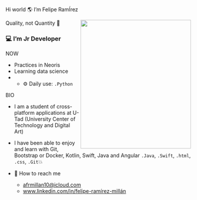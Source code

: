 Hi world  🌎  I’m Felipe RamÍrez

<a href="url"><img src="https://user-images.githubusercontent.com/73697209/147690700-de63cd04-0987-446c-a04f-5acbd0043247.jpeg" align="right" height="350" width="300" ></a>

Quality, not Quantity 🎴

### 💻 I’m Jr Developer

NOW
- Practices in Neoris
- Learning data science
- - ⚙️ Daily use: `.Python`

BIO
- I am a student of cross-platform applications at U-Tad
    (University Center of Technology and Digital Art)
- I have been able to enjoy and learn with Git, Bootstrap or Docker, Kotlin, Swift, Java and Angular `.Java`, `.Swift`, `.html`, `.css`, `.Git`💥
 
- 📩 How to reach me
     - afrmillan10@icloud.com
     - www.linkedin.com/in/felipe-ramírez-millán
<!---
Mc-Ramirez/Mc-Ramirez is a ✨ special ✨ repository because its `README.md` (this file) appears on your GitHub profile.
You can click the Preview link to take a look at your changes.
--->
